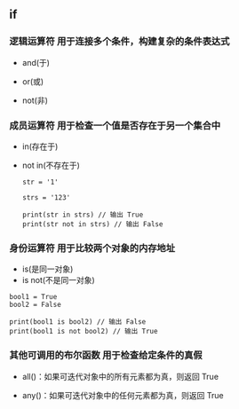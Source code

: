## if

### 逻辑运算符  用于连接多个条件，构建复杂的条件表达式

* and(于)

* or(或)

* not(非)

### 成员运算符 用于检查一个值是否存在于另一个集合中

* in(存在于)

* not in(不存在于)

  ~~~ 1pyt
  str = '1'

  strs = '123'

  print(str in strs) // 输出 True
  print(str not in strs) // 输出 False
  ~~~


### 身份运算符 用于比较两个对象的内存地址

* is(是同一对象)
* is not(不是同一对象)

~~~pyt
bool1 = True
bool2 = False

print(bool1 is bool2) // 输出 False
print(bool1 is not bool2) // 输出 True
~~~

### 其他可调用的布尔函数 用于检查给定条件的真假

* all()：如果可迭代对象中的所有元素都为真，则返回 True

* any()：如果可迭代对象中的任何元素都为真，则返回 True

  ​

